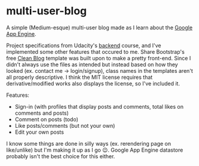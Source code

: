 # multi-user-blog
A simple (Medium-esque) multi-user blog made as I learn about the [Google App Engine](https://cloud.google.com/appengine/docs).

Project specifications from Udacity's [backend](https://www.udacity.com/course/intro-to-backend--ud171) course, and I've implemented some other features that occured to me. Share Bootstrap's free [Clean Blog](https://startbootstrap.com/template-overviews/clean-blog/) template was built upon to make a pretty front-end. Since I didn't always use the files as intended but instead based on how they looked (ex. contact me -> login/signup), class names in the templates aren't all properly descriptive. I think the MIT license requires that derivative/modified works also displays the license, so I've included it.

Features:
* Sign-in (with profiles that display posts and comments, total likes on comments and posts)
* Comment on posts (todo)
* Like posts/comments (but not your own)
* Edit your own posts

I know some things are done in silly ways (ex. rerendering page on like/unlike) but I'm making it up as I go :wink:. Google App Engine datastore probably isn't the best choice for this either.
